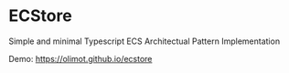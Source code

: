 # ECStore

Simple and minimal Typescript ECS Architectual Pattern Implementation

Demo: https://olimot.github.io/ecstore

